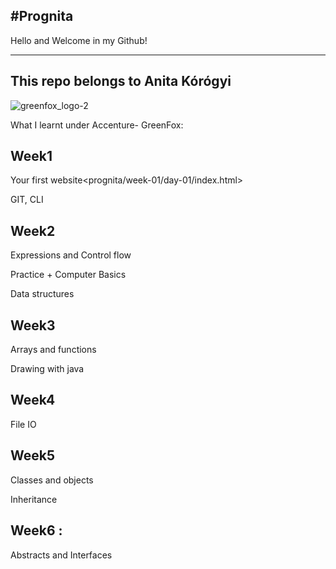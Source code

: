 #Prognita
-----------------------------
Hello and Welcome in my Github!

-------------------------------------
This repo belongs to Anita Kórógyi
---

![greenfox_logo-2](https://user-images.githubusercontent.com/36383992/39662626-270c4aba-5065-11e8-9734-c07debf74bf6.png)


What I learnt under Accenture- GreenFox:

Week1 
-------
Your first website<prognita/week-01/day-01/index.html>

GIT, CLI 

Week2 
------
Expressions and Control flow

Practice + Computer Basics

Data structures

Week3 
------
Arrays and functions

Drawing with java

Week4
------
File IO

Week5 
------
Classes and objects

Inheritance

Week6 :
------
Abstracts and Interfaces
